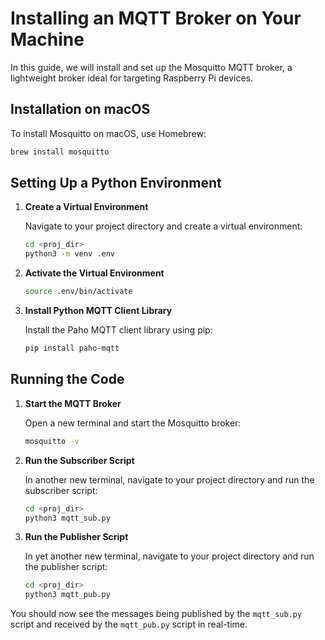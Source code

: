 # Installing an MQTT Broker on Your Machine

In this guide, we will install and set up the Mosquitto MQTT broker, a lightweight broker ideal for targeting Raspberry Pi devices.

## Installation on macOS

To install Mosquitto on macOS, use Homebrew:

```sh
brew install mosquitto
```

## Setting Up a Python Environment

1. **Create a Virtual Environment**

   Navigate to your project directory and create a virtual environment:

   ```sh
   cd <proj_dir>
   python3 -m venv .env
   ```

2. **Activate the Virtual Environment**

   ```sh
   source .env/bin/activate
   ```

3. **Install Python MQTT Client Library**

   Install the Paho MQTT client library using pip:

   ```sh
   pip install paho-mqtt
   ```

## Running the Code

1. **Start the MQTT Broker**

   Open a new terminal and start the Mosquitto broker:

   ```sh
   mosquitto -v
   ```

2. **Run the Subscriber Script**

   In another new terminal, navigate to your project directory and run the subscriber script:

   ```sh
   cd <proj_dir>
   python3 mqtt_sub.py
   ```

3. **Run the Publisher Script**

   In yet another new terminal, navigate to your project directory and run the publisher script:

   ```sh
   cd <proj_dir>
   python3 mqtt_pub.py
   ```

You should now see the messages being published by the `mqtt_sub.py` script and received by the `mqtt_pub.py` script in real-time.
